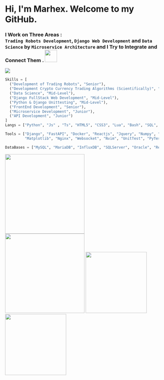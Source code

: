 # Hi, I'm Marhex. Welcome to my GitHub.

### **I Work on Three Areas : <br/>** `Trading Robots Development`, `Django Web Development` and `Data Science` by `Microservice Architecture` and I Try to Integrate and Connect Them . <img src="https://user-images.githubusercontent.com/74038190/212284087-bbe7e430-757e-4901-90bf-4cd2ce3e1852.gif" style="with:40px;height:40px;" />

<img src="https://user-images.githubusercontent.com/74038190/213910845-af37a709-8995-40d6-be59-724526e3c3d7.gif">

```python
Skills = [
  ("Development of Trading Robots", "Senior"),
  ("Development Crypto Currency Trading Algorithms (Scientifically)", "Mid-Level"),
  ("Data Science", "Mid-Level"),
  ("Django FullStack Web Development", "Mid-Level"),
  ("Python & Django Unittesting", "Mid-Level"),
  ("FrontEnd Development", "Senior"),
  ("Microservice Development", "Junior"),
  ("API Development", "Junior")
]
Langs = ["Python", "Js" , "Ts", "HTML5", "CSS3", "Lua", "Bash", "SQL", "InfluxQL", "MQL"]

Tools = ["Django", "FastAPI", "Docker", "Reactjs", "Jquery", "Numpy", "Pandas",
         "Matplotlib", "Nginx", "Websocket", "Nvim", "UnitTest", "PyTest"]

DataBases = ["MySQL", "MariaDB", "InfluxDB", "SQLServer", "Oracle", "Redis"]
```

  <img src="https://biaupload.com/do.php?imgf=org-066e4fca48ec1.png" style="with:400px;height:260px"><img src="https://biaupload.com/do.php?imgf=org-3e4f71aa14d82.png" style="with:400px;height:260px">
  <img src="https://github-readme-stats.vercel.app/api?username=mehran-starcode&show_icons=true&theme=merko" style="with:300px;height:200px;">
  <img src="https://github-readme-stats.vercel.app/api/top-langs/?username=mehran-starcode&layout=donut&theme=merko" style="with:300px;height:200px;">




